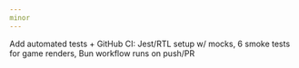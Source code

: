 ```yaml
---
minor
---
```


Add automated tests + GitHub CI: Jest/RTL setup w/ mocks, 6 smoke tests for game renders, Bun workflow runs on push/PR
